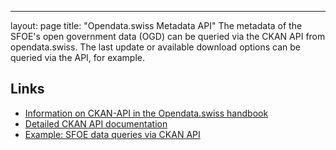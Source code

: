 ---
layout: page
title: "Opendata.swiss Metadata API"
The metadata of the SFOE's open government data (OGD) can be queried via the CKAN API from opendata.swiss. The last update or available download options can be queried via the API, for example.

## Links 
* [Information on CKAN-API in the Opendata.swiss handbook](https://handbook.opendata.swiss/de/content/nutzen/api-nutzen.html)
* [Detailed CKAN API documentation](https://docs.ckan.org/en/latest/api/)
* [Example: SFOE data queries via CKAN API](https://github.com/nrohrbach/ApiDocumentation/blob/master/Opendata.swissMetadataAPI_Example.md)
